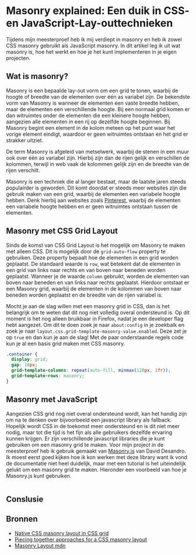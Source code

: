 # Masonry explained: Een duik in CSS- en JavaScript-Lay-outtechnieken
Tijdens mijn meesterproef heb ik mij verdiept in masonry en heb ik zowel CSS masonry gebruikt als JavaScript masonry. In dit artikel leg ik uit wat masonry is, hoe het werkt en hoe je het kunt implementeren in je eigen projecten.

## Wat is masonry?
Masonry is een bepaalde lay-out vorm om een grid te tonen, waarbij de hoogte of breedte van de elementen over één as variabel zijn. De bekendste vorm van Masonry is wanneer de elementen een vaste breedte hebben, maar de elementen een verschillende hoogte. Bij een normaal grid komen er dan witruimtes onder de elementen die een kleinere hoogte hebben, aangezien alle elementen in een rij op dezelfde hoogte beginnen. Bij Masonry begint een element in de kolom meteen op het punt waar het vorige element eindigt, waardoor er geen witruimtes ontstaan en het grid er strakker uitziet.

De term Masonry is afgeleid van metselwerk, waarbij de stenen in een muur ook over één as variabel zijn. Hierbij zijn dan de rijen gelijk en verschillen de kolommen, terwijl in web vaak de kolommen gelijk zijn en de breedte van de rijen verschilt.

Masonry is een techniek die al langer bestaat, maar de laatste jaren steeds populairder is geworden. Dit komt doordat er steeds meer websites zijn die gebruik maken van een grid, waarbij de elementen een variabele hoogte hebben. Denk hierbij aan websites zoals [Pinterest](https://www.pinterest.com/), waarbij de elementen een variabele hoogte hebben en er geen witruimtes ontstaan tussen de elementen.


## Masonry met CSS Grid Layout
Sinds de komst van CSS Grid Layout is het mogelijk om Masonry te maken met alleen CSS. Dit is mogelijk door de `grid-auto-flow` property te gebruiken. Deze property bepaalt hoe de elementen in een grid worden geplaatst. De standaard waarde is `row`, wat betekent dat de elementen in een grid van links naar rechts en van boven naar beneden worden geplaatst. Wanneer je de waarde `column` gebruikt, worden de elementen van boven naar beneden en van links naar rechts geplaatst. Hierdoor ontstaat er een Masonry grid, waarbij de elementen in de kolommen van boven naar beneden worden geplaatst en de breedte van de rijen variabel is.

Mocht je aan de slag willen met een masonry grid in CSS, dan is het belangrijk om te weten dat dit nog niet volledig overal ondersteund is. Op dit moment is het nog alleen bruikbaar in Firefox, nadat je een developer flag hebt aangezet. Om dit te doen zoek je naar `about:config` in je zoekbalk en zoek je naar `layout.css.grid-template-masonry-value.enabled`. Deze zet je op `true` en dan kun je aan de slag! Met de paar onderstaande regels code kun je al een basis grid maken met CSS masonry.

```css
.container {
  display: grid;
  gap: 10px;
  grid-template-columns: repeat(auto-fill, minmax(120px, 1fr));
  grid-template-rows: masonry;
}
```


## Masonry met JavaScript
Aangezien CSS grid nog niet overal ondersteund wordt, kan het handig zijn om na te denken over bijvoorbeeld een javascript library als fallback. Hopelijk wordt CSS in de toekomst meer ondersteund en is dit niet meer nodig, maar tot die tijd is het fijn als alle gebruikers dezelfde ervaring kunnen krijgen. Er zijn verschillende javascript libraries die je kunt gebruiken om een masonry grid te maken. Voor mijn project in de meesterproef heb ik gebruik gemaakt van [Masonry.js](https://masonry.desandro.com/) van David Desandro. Ik moest eerst goed kijken hoe ik kon werken met deze library want ik vond de documentatie niet heel duidelijk, maar met een tutorial is het uiteindelijk gelukt om een masonry grid te maken. Hieronder een voorbeeld van hoe je Masonry.js kunt gebruiken.

```js


```


## Conslusie


## Bronnen
* [Native CSS masonry layout in CSS grid](https://www.smashingmagazine.com/native-css-masonry-layout-css-grid/)
* [Piecing together approaches for a CSS masonry layout](https://css-tricks.com/piecing-together-approaches-for-a-css-masonry-layout/)
* [Masonry Layout mdn](https://developer.mozilla.org/en-US/docs/Web/CSS/CSS_grid_layout/Masonry_layout)


